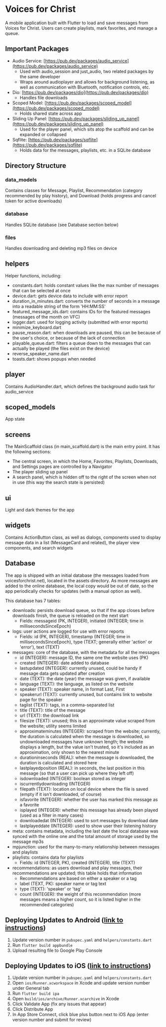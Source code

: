 # Voices for Christ

A mobile application built with Flutter to load and save messages from Voices for Christ.  Users can create playlists, mark favorites, and manage a queue.

## Important Packages

* Audio Service: [https://pub.dev/packages/audio_service](https://pub.dev/packages/audio_service)
  * Used with audio_session and just_audio, two related packages by the same developer
  * Wraps around audioplayer and allows for background listening, as well as communication with Bluetooth, notification controls, etc.
* Dio: [https://pub.dev/packages/dio](https://pub.dev/packages/dio)
  * Handles file downloads
* Scoped Model: [https://pub.dev/packages/scoped_model](https://pub.dev/packages/scoped_model)
  * Holds shared state across app
* Sliding Up Panel: [https://pub.dev/packages/sliding_up_panel](https://pub.dev/packages/sliding_up_panel)
  * Used for the player panel, which sits atop the scaffold and can be expanded or collapsed
* Sqflite: [https://pub.dev/packages/sqflite](https://pub.dev/packages/sqflite)
  * Holds data for the messages, playlists, etc. in a SQLite database

## Directory Structure
### data_models
Contains classes for Message, Playlist, Recommendation (category recommended by play history), and Download (holds progress and cancel token for active downloads)

### database
Handles SQLite database (see Database section below)

### files
Handles downloading and deleting mp3 files on device

## helpers
Helper functions, including:
* constants.dart: holds constant values like the max number of messages that can be selected at once
* device.dart: gets device data to include with error report
* duration_in_minutes.dart: converts the number of seconds in a message into a readable string of the form 'HH:MM:SS'
* featured_message_ids.dart: contains IDs for the featured messages (messages of the month on VFC)
* logger.dart: used for logging activity (submitted with error reports)
* minimize_keyboard.dart
* pause_reason.dart: when downloads are paused, this can be because of the user's choice, or because of the lack of connection
* playable_queue.dart: filters a queue down to the messages that can actually be played (the files exist on the device)
* reverse_speaker_name.dart
* toasts.dart: shows popups when needed

## player
Contains AudioHandler.dart, which defines the background audio task for audio_service

## scoped_models
App state

## screens
The MainScaffold class (in main_scaffold.dart) is the main entry point.  It has the following sections:
* The central screen, in which the Home, Favorites, Playlists, Downloads, and Settings pages are controlled by a Navigator
* The player sliding up panel
* A search panel, which is hidden off to the right of the screen when not in use (this way the search state is persisted)

## ui
Light and dark themes for the app

## widgets
Contains ActionButton class, as well as dialogs, components used to display message data in a list (MessageCard and related), the player view components, and search widgets

## Database
The app is shipped with an initial database (the messages loaded from voicesforchrist.net), located in the assets directory.  As more messages are added to the online database, the local copy would be out of date, so the app periodically checks for updates (with a manual option as well).

This database has 7 tables:
* downloads: persists download queue, so that if the app closes before downloads finish, the queue is reloaded on the next start
  * Fields: messageid (PK, INTEGER), initiated (INTEGER; time in millisecondsSinceEpoch)
* logs: user actions are logged for use with error reports
  * Fields: id (PK, INTEGER), timestamp (INTEGER; time in millisecondsSinceEpoch), type (TEXT; generally either 'action' or 'error'), text (TEXT)
* messages: core of the database, with the metadata for all the messages
  * id (INTEGER): message ID, the same one the website uses (PK)
  * created (INTEGER): date added to database
  * lastupdated (INTEGER): currently unused, could be handy if message data gets updated after creation
  * date (TEXT): the date (year) the message was given, if available
  * language (TEXT): the language, as listed on the website
  * speaker (TEXT): speaker name, in format Last, First
  * speakerurl (TEXT): currently unused, but contains link to website page for the speaker
  * taglist (TEXT): tags, in a comma-separated list
  * title (TEXT): title of the message
  * url (TEXT): the download link
  * filesize (TEXT): unused; this is an approximate value scraped from the website; utility seems limited
  * approximateminutes (INTEGER): scraped from the website; currently, the duration is calculated when the message is downloaded, so undownloaded messages have unknown length;  the website displays a length, but the value isn't trusted, so it's included as an approximation, only shown to the nearest minute
  * durationinseconds (REAL): when the message is downloaded, the duration is calculated and stored here
  * lastplayedposition (REAL): in seconds, the last position in this message (so that a user can pick up where they left off)
  * isdownloaded (INTEGER): boolean stored as integer
  * iscurrentlydownloading (INTEGER)
  * filepath (TEXT): location on local device where the file is saved (empty if it isn't downloaded, of course)
  * isfavorite (INTEGER): whether the user has marked this message as a favorite
  * isplayed (INTEGER): whether this message has already been played (used as a filter in many cases)
  * downloadedat (INTEGER): used to sort messages by download date
  * lastplayeddate (INTEGER): used to show user their listening history
* meta: contains metadata, including the last date the local database was synced with the online one and the total amount of storage used by the message mp3s
* mpjunction: used for the many-to-many relationship between messages and playlists
* playlists: contains data for playlists
  * Fields: id (INTEGER, PK), created (INTEGER), title (TEXT)
* recommendations: as users download and play messages, their recommendations are updated; this table holds that information
  * Recommendations are based on either a speaker or a tag
  * label (TEXT, PK): speaker name or tag text
  * type (TEXT): 'speaker' or 'tag'
  * count (INTEGER): the weight of this recommendation (more messages means a higher count, so it is listed higher in the recommended categories)

## Deploying Updates to Android ([link to instructions](https://docs.flutter.dev/deployment/android))
1. Update version number in `pubspec.yaml` and `helpers/constants.dart`
2. Run `flutter build appbundle`
3. Upload resulting file to Google Play Console

## Deploying Updates to iOS ([link to instructions](https://docs.flutter.dev/deployment/ios))
1. Update version number in `pubspec.yaml` and `helpers/constants.dart`
2. Open `ios/Runner.xcworkspace` in Xcode and update version number under General tab
3. Run `flutter build ipa`
4. Open `build/ios/archive/Runner.xcarchive` in Xcode
5. Click Validate App (fix any issues that appear)
6. Click Distribute App
7. In App Store Connect, click blue plus button next to iOS App (enter version number and submit for review)